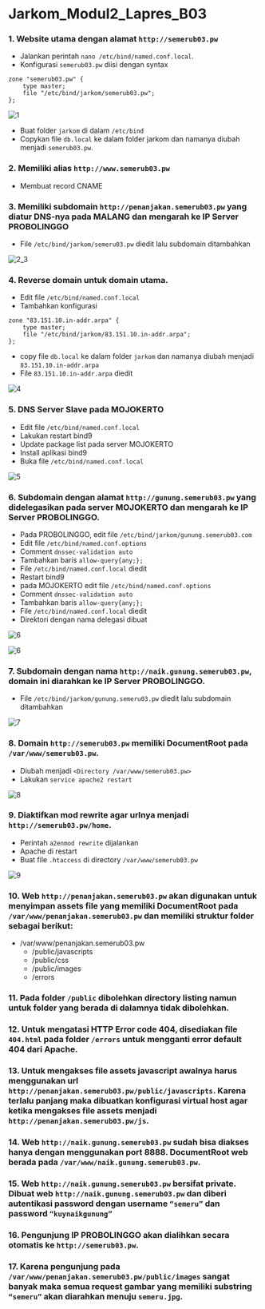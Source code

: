 # Jarkom_Modul2_Lapres_B03

### 1. Website utama dengan alamat `http://semerub03.pw` 
- Jalankan perintah `nano /etc/bind/named.conf.local`.
- Konfigurasi `semerub03.pw` diisi dengan syntax

```
zone "semerub03.pw" {
    type master;
    file "/etc/bind/jarkom/semerub03.pw";
};
```

![1](modul2/1.png)

- Buat folder `jarkom` di dalam `/etc/bind`
- Copykan file `db.local` ke dalam folder jarkom dan namanya diubah menjadi `semerub03.pw`.


### 2. Memiliki alias `http://www.semerub03.pw`
- Membuat record CNAME

### 3. Memiliki subdomain `http://penanjakan.semerub03.pw` yang diatur DNS-nya pada MALANG dan mengarah ke IP Server PROBOLINGGO
- File `/etc/bind/jarkom/semeru03.pw` diedit lalu subdomain ditambahkan

![2_3](modul2/2.png)

### 4. Reverse domain untuk domain utama.
- Edit file `/etc/bind/named.conf.local`
- Tambahkan konfigurasi 
```
zone "83.151.10.in-addr.arpa" {
    type master;
    file "/etc/bind/jarkom/83.151.10.in-addr.arpa";
};
```
- copy file `db.local` ke dalam folder `jarkom` dan namanya diubah menjadi `83.151.10.in-addr.arpa`
- File `83.151.10.in-addr.arpa` diedit

![4](modul2/3.png)

### 5. DNS Server Slave pada MOJOKERTO 
- Edit file `/etc/bind/named.conf.local`
- Lakukan restart bind9
- Update package list pada server MOJOKERTO
- Install aplikasi bind9
- Buka file `/etc/bind/named.conf.local`

![5](modul2/4.png)

### 6. Subdomain dengan alamat `http://gunung.semerub03.pw` yang didelegasikan pada server MOJOKERTO dan mengarah ke IP Server PROBOLINGGO.
- Pada PROBOLINGGO, edit file `/etc/bind/jarkom/gunung.semerub03.com`
- Edit file `/etc/bind/named.conf.options`
- Comment `dnssec-validation auto`
- Tambahkan baris `allow-query{any;};`
- File `/etc/bind/named.conf.local` diedit
- Restart bind9
- pada MOJOKERTO edit file `/etc/bind/named.conf.options`
- Comment `dnssec-validation auto`
- Tambahkan baris `allow-query{any;};`
- File `/etc/bind/named.conf.local` diedit
- Direktori dengan nama delegasi dibuat

![6](modul2/2.png)

![6](modul2/5.png)

### 7. Subdomain dengan nama `http://naik.gunung.semerub03.pw`, domain ini diarahkan ke IP Server PROBOLINGGO.
- File `/etc/bind/jarkom/gunung.semeru03.pw` diedit lalu subdomain ditambahkan

![7](modul2/5.png)

### 8. Domain `http://semerub03.pw` memiliki DocumentRoot pada `/var/www/semerub03.pw`.
- Diubah menjadi `<Directory /var/www/semerub03.pw>`
- Lakukan `service apache2 restart`

![8](modul2/6.png)

### 9. Diaktifkan mod rewrite agar urlnya menjadi `http://semerub03.pw/home`.
- Perintah `a2enmod rewrite` dijalankan
- Apache di restart
- Buat file `.htaccess` di directory `/var/www/semerub03.pw`

![9](modul2/7.png)

### 10. Web `http://penanjakan.semerub03.pw` akan digunakan untuk menyimpan assets file yang memiliki DocumentRoot pada `/var/www/penanjakan.semerub03.pw` dan memiliki struktur folder sebagai berikut:

- /var/www/penanjakan.semerub03.pw
  - /public/javascripts
  - /public/css
  - /public/images
  - /errors

### 11. Pada folder `/public` dibolehkan directory listing namun untuk folder yang berada di dalamnya tidak dibolehkan.

### 12. Untuk mengatasi HTTP Error code 404, disediakan file `404.html` pada folder `/errors` untuk mengganti error default 404 dari Apache.

### 13. Untuk mengakses file assets javascript awalnya harus menggunakan url `http://penanjakan.semerub03.pw/public/javascripts`. Karena terlalu panjang maka dibuatkan konfigurasi virtual host agar ketika mengakses file assets menjadi `http://penanjakan.semerub03.pw/js`.

### 14. Web `http://naik.gunung.semerub03.pw` sudah bisa diakses hanya dengan menggunakan port 8888. DocumentRoot web berada pada `/var/www/naik.gunung.semerub03.pw`.

### 15. Web `http://naik.gunung.semerub03.pw` bersifat private. Dibuat web `http://naik.gunung.semerub03.pw` dan diberi autentikasi password dengan username `“semeru”` dan password `“kuynaikgunung”`

### 16. Pengunjung IP PROBOLINGGO akan dialihkan secara otomatis ke `http://semerub03.pw`.

### 17. Karena pengunjung pada `/var/www/penanjakan.semerub03.pw/public/images` sangat banyak maka semua request gambar yang memiliki substring `“semeru”` akan diarahkan menuju `semeru.jpg`.
